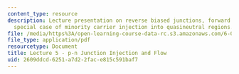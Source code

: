 ```yaml
---
content_type: resource
description: Lecture presentation on reverse biased junctions, forward bias, and the
  special case of minority carrier injection into quasineutral regions.
file: /media/https%3A/open-learning-course-data-rc.s3.amazonaws.com/6-012-microelectronic-devices-and-circuits-fall-2009/2609ddcd6251a7d22face815c591baf7_MIT6_012F09_lec05.pdf
file_type: application/pdf
resourcetype: Document
title: Lecture 5 - p-n Junction Injection and Flow
uid: 2609ddcd-6251-a7d2-2fac-e815c591baf7
---
```

